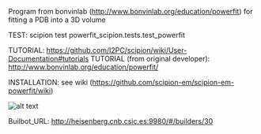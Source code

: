 Program from bonvinlab (http://www.bonvinlab.org/education/powerfit) for fitting a PDB into a 3D volume

TEST:
scipion test powerfit_scipion.tests.test_powerfit

TUTORIAL:
https://github.com/I2PC/scipion/wiki/User-Documentation#tutorials
TUTORIAL (from original developer):
http://www.bonvinlab.org/education/powerfit/

INSTALLATION:
see wiki (https://github.com/scipion-em/scipion-em-powerfit/wiki)

![alt text](http://heisenberg.cnb.csic.es:9980/badges/powerfit_devel.svg)

Builbot_URL: http://heisenberg.cnb.csic.es:9980/#/builders/30
